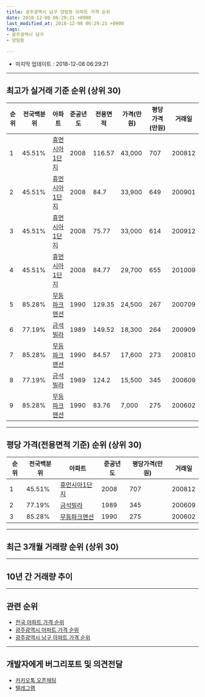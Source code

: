 ```yaml
---
title: 광주광역시 남구 양림동 아파트 가격 순위
date: 2018-12-08 06:29:21 +0900
last_modified_at: 2018-12-08 06:29:21 +0900
tags:
- 광주광역시 남구
- 양림동

---
```


* 마지막 업데이트 : 2018-12-08 06:29:21

---

## 최고가 실거래 기준 순위 (상위 30)


|순위|전국백분위|아파트|준공년도|전용면적|가격(만원)|평당가격(만원)|거래일|
|---|---|---|---|---|---|---|---|
|1|45.51%|[휴먼시아1단지](https://search.naver.com/search.naver?query=%EA%B4%91%EC%A3%BC%EA%B4%91%EC%97%AD%EC%8B%9C+%EB%82%A8%EA%B5%AC+%EC%96%91%EB%A6%BC%EB%8F%99+%ED%9C%B4%EB%A8%BC%EC%8B%9C%EC%95%841%EB%8B%A8%EC%A7%80)|2008|116.57|43,000|707|200812|
|2|45.51%|[휴먼시아1단지](https://search.naver.com/search.naver?query=%EA%B4%91%EC%A3%BC%EA%B4%91%EC%97%AD%EC%8B%9C+%EB%82%A8%EA%B5%AC+%EC%96%91%EB%A6%BC%EB%8F%99+%ED%9C%B4%EB%A8%BC%EC%8B%9C%EC%95%841%EB%8B%A8%EC%A7%80)|2008|84.7|33,900|649|200901|
|3|45.51%|[휴먼시아1단지](https://search.naver.com/search.naver?query=%EA%B4%91%EC%A3%BC%EA%B4%91%EC%97%AD%EC%8B%9C+%EB%82%A8%EA%B5%AC+%EC%96%91%EB%A6%BC%EB%8F%99+%ED%9C%B4%EB%A8%BC%EC%8B%9C%EC%95%841%EB%8B%A8%EC%A7%80)|2008|75.77|33,000|614|200912|
|4|45.51%|[휴먼시아1단지](https://search.naver.com/search.naver?query=%EA%B4%91%EC%A3%BC%EA%B4%91%EC%97%AD%EC%8B%9C+%EB%82%A8%EA%B5%AC+%EC%96%91%EB%A6%BC%EB%8F%99+%ED%9C%B4%EB%A8%BC%EC%8B%9C%EC%95%841%EB%8B%A8%EC%A7%80)|2008|84.77|29,700|655|201009|
|5|85.28%|[무등파크맨션](https://search.naver.com/search.naver?query=%EA%B4%91%EC%A3%BC%EA%B4%91%EC%97%AD%EC%8B%9C+%EB%82%A8%EA%B5%AC+%EC%96%91%EB%A6%BC%EB%8F%99+%EB%AC%B4%EB%93%B1%ED%8C%8C%ED%81%AC%EB%A7%A8%EC%85%98)|1990|129.35|24,500|267|200709|
|6|77.19%|[금석빌라](https://search.naver.com/search.naver?query=%EA%B4%91%EC%A3%BC%EA%B4%91%EC%97%AD%EC%8B%9C+%EB%82%A8%EA%B5%AC+%EC%96%91%EB%A6%BC%EB%8F%99+%EA%B8%88%EC%84%9D%EB%B9%8C%EB%9D%BC)|1989|149.52|18,300|264|200909|
|7|85.28%|[무등파크맨션](https://search.naver.com/search.naver?query=%EA%B4%91%EC%A3%BC%EA%B4%91%EC%97%AD%EC%8B%9C+%EB%82%A8%EA%B5%AC+%EC%96%91%EB%A6%BC%EB%8F%99+%EB%AC%B4%EB%93%B1%ED%8C%8C%ED%81%AC%EB%A7%A8%EC%85%98)|1990|84.57|17,600|273|200810|
|8|77.19%|[금석빌라](https://search.naver.com/search.naver?query=%EA%B4%91%EC%A3%BC%EA%B4%91%EC%97%AD%EC%8B%9C+%EB%82%A8%EA%B5%AC+%EC%96%91%EB%A6%BC%EB%8F%99+%EA%B8%88%EC%84%9D%EB%B9%8C%EB%9D%BC)|1989|124.2|15,500|345|200609|
|9|85.28%|[무등파크맨션](https://search.naver.com/search.naver?query=%EA%B4%91%EC%A3%BC%EA%B4%91%EC%97%AD%EC%8B%9C+%EB%82%A8%EA%B5%AC+%EC%96%91%EB%A6%BC%EB%8F%99+%EB%AC%B4%EB%93%B1%ED%8C%8C%ED%81%AC%EB%A7%A8%EC%85%98)|1990|83.76|7,000|275|200602|


---

## 평당 가격(전용면적 기준) 순위 (상위 30)


|순위|전국백분위|아파트|준공년도|평당가격(만원)|거래일|
|---|---|---|---|---|---|
|1|45.51%|[휴먼시아1단지](https://search.naver.com/search.naver?query=%EA%B4%91%EC%A3%BC%EA%B4%91%EC%97%AD%EC%8B%9C+%EB%82%A8%EA%B5%AC+%EC%96%91%EB%A6%BC%EB%8F%99+%ED%9C%B4%EB%A8%BC%EC%8B%9C%EC%95%841%EB%8B%A8%EC%A7%80)|2008|707|200812|
|2|77.19%|[금석빌라](https://search.naver.com/search.naver?query=%EA%B4%91%EC%A3%BC%EA%B4%91%EC%97%AD%EC%8B%9C+%EB%82%A8%EA%B5%AC+%EC%96%91%EB%A6%BC%EB%8F%99+%EA%B8%88%EC%84%9D%EB%B9%8C%EB%9D%BC)|1989|345|200609|
|3|85.28%|[무등파크맨션](https://search.naver.com/search.naver?query=%EA%B4%91%EC%A3%BC%EA%B4%91%EC%97%AD%EC%8B%9C+%EB%82%A8%EA%B5%AC+%EC%96%91%EB%A6%BC%EB%8F%99+%EB%AC%B4%EB%93%B1%ED%8C%8C%ED%81%AC%EB%A7%A8%EC%85%98)|1990|275|200602|


---

## 최근 3개월 거래량 순위 (상위 30)


<div style="width:100%;">
    <canvas id="deal_count_ranking" height="250"></canvas>
</div>


<script>
new Chart(document.getElementById("deal_count_ranking"), {
    type: 'horizontalBar',
    data: {
        labels: ['휴먼시아1단지'],
        datasets: [{
            label: '실거래 수',
            data: [4],
            borderColor: "rgba(255, 0, 128, 1)",
            backgroundColor: "rgba(255, 0, 128, 0.5)",
            fill: false,
        }]
    },
    options: {
        responsive: true,
        title: {
            display: true,
            text: '최근 3개월 거래량 순위'
        },
        tooltips: {
            mode: 'index',
            intersect: false,
            callbacks: {
                title: function(tooltipItems, data) {
                    return "실거래 수:";
                },
                label: function(tooltipItem, data) {
                    return data.labels[tooltipItem.index] + ": " + tooltipItem.xLabel;
                }
            }
        },
        hover: {
            mode: 'nearest',
            intersect: true
        },
        scales: {
            xAxes: [{
                display: true,
                scaleLabel: {
                    display: true,
                    labelString: '실거래 수'
                },
                ticks: {
                    suggestedMin: 0,
                }
            }],
            yAxes: [{
                display: true,
                ticks: {
                    autoSkip: false,
                    callback: function(value, index, values) {
                        if (value.length > 15)
                            return value.substr(0, 13) + "...";
                        else
                            return value;
                    }
                },
                scaleLabel: {
                    display: false,
                }
            }]
        }
    }
});

</script>


---

## 10년 간 거래량 추이


<div style="width:100%;">
    <canvas id="deal_progress" height="250"></canvas>
</div>

<script>
new Chart(document.getElementById("deal_progress"), {
    type: 'line',
    data: {
        labels: ['200812','200901','200902','200903','200904','200905','200906','200907','200908','200909','200910','200911','200912','201001','201002','201003','201004','201005','201006','201007','201008','201009','201010','201011','201012','201101','201102','201103','201104','201105','201106','201107','201108','201109','201110','201111','201112','201201','201202','201203','201204','201205','201206','201207','201208','201209','201210','201211','201212','201301','201302','201303','201304','201305','201306','201307','201308','201309','201310','201311','201312','201401','201402','201403','201404','201405','201406','201407','201408','201409','201410','201411','201412','201501','201502','201503','201504','201505','201506','201507','201508','201509','201510','201511','201512','201601','201602','201603','201604','201605','201606','201607','201608','201609','201610','201611','201612','201701','201702','201703','201704','201705','201706','201707','201708','201709','201710','201711','201712','201801','201802','201803','201804','201805','201806','201807','201808','201809','201810','201811','201812'],
        datasets: [{
            label: '실거래 수',
            pointRadius: 1,
            data: [8, 4, 13, 11, 3, 3, 6, 10, 6, 15, 11, 15, 20, 21, 12, 63, 32, 18, 19, 13, 14, 25, 12, 8, 4, 1, 1, 1, 2, 1, 3, 2, 4, 2, 6, 5, 1, 3, 5, 3, 3, 3, 6, 4, 5, 5, 11, 6, 7, 3, 5, 8, 6, 9, 5, 3, 1, 3, 1, 3, 2, 5, 7, 6, 7, 1, 6, 4, 6, 8, 7, 8, 9, 5, 3, 3, 2, 4, 7, 2, 2, 1, 4, 4, 1, 6, 4, 9, 2, 3, 3, 5, 4, 8, 10, 6, 4, 5, 7, 6, 5, 11, 2, 3, 6, 6, 6, 4, 3, 5, 5, 8, 3, 3, 2, 4, 5, 4, 3, 1, 0],
            borderColor: "rgba(255, 201, 14, 1)",
            backgroundColor: "rgba(255, 201, 14, 0.5)",
            fill: true,
        }]
    },
    options: {
        responsive: true,
        title: {
            display: true,
            text: '10년간 거래량 추이'
        },
        tooltips: {
            mode: 'index',
            intersect: false,
        },
        hover: {
            mode: 'nearest',
            intersect: true
        },
        scales: {
            xAxes: [{
                display: true,
                scaleLabel: {
                    display: true,
                    labelString: '년/월'
                }
            }],
            yAxes: [{
                display: true,
                ticks: {
                    suggestedMin: 0,
                },
                scaleLabel: {
                    display: true,
                    labelString: '실거래 수'
                }
            }]
        }
    }
});

</script>


---

## 관련 순위

- [전국 아파트 가격 순위](https://inasie.github.io/apt-ranking/전국)
- [광주광역시 아파트 가격 순위](https://inasie.github.io/apt-ranking/광주광역시)
- [광주광역시 남구 아파트 가격 순위](https://inasie.github.io/apt-ranking/광주광역시-남구)


---

## 개발자에게 버그리포트 및 의견전달

- [카카오톡 오픈채팅](https://open.kakao.com/o/gLJUAP4)
- [텔레그램](https://t.me/inasie)

